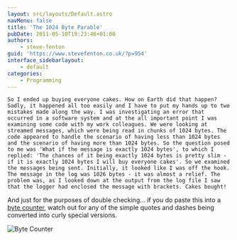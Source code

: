 ```yaml
---
layout: src/layouts/Default.astro
navMenu: false
title: 'The 1024 Byte Parable'
pubDate: 2011-05-10T19:23:46+01:00
authors:
    - steve-fenton
guid: 'https://www.stevefenton.co.uk/?p=954'
interface_sidebarlayout:
    - default
categories:
    - Programming
---
```


`So I ended up buying everyone cakes. How on Earth did that happen? Sadly, it happened all too easily and I have to put my hands up to two mistakes made along the way. I was investigating an error that occurred in a software system and at the all important point I was examining some code with my work colleagues. We were looking at streamed messages, which were being read in chunks of 1024 bytes. The code appeared to handle the scenario of having less than 1024 bytes and the scenario of having more than 1024 bytes. So the question posed to me was 'What if the message is exactly 1024 bytes', to which I replied: 'The chances of it being exactly 1024 bytes is pretty slim - if it is exactly 1024 bytes I will buy everyone cakes'. So we examined the messages being sent. Initially, it looked like I was off the hook. The message in the log was 1026 bytes - it was almost a relief. The problem was, as I looked down at the output from the log file I saw that the logger had enclosed the message with brackets. Cakes bought!`

And just for the purposes of double checking… if you do paste this into a [byte counter](https://mothereff.in/byte-counter), watch out for any of the simple quotes and dashes being converted into curly special versions.

![Byte Counter](/img/2011/05/byte-counter.png)